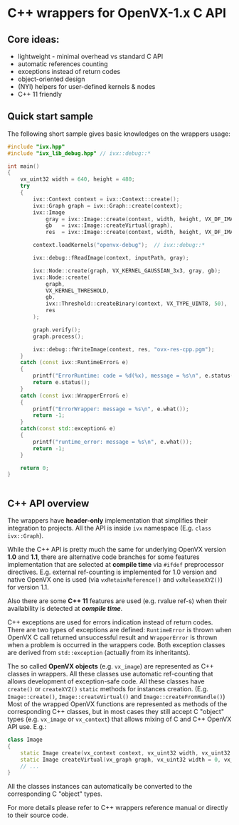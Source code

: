 # C++ wrappers for OpenVX-1.x C API

## Core ideas:

* lightweight - minimal overhead vs standard C API
* automatic references counting
* exceptions instead of return codes
* object-oriented design
* (NYI) helpers for user-defined kernels & nodes
* C++ 11 friendly

## Quick start sample

The following short sample gives basic knowledges on the wrappers usage:

```cpp
#include "ivx.hpp"
#include "ivx_lib_debug.hpp" // ivx::debug::*

int main()
{
	vx_uint32 width = 640, height = 480;
	try
	{
		ivx::Context context = ivx::Context::create();
		ivx::Graph graph = ivx::Graph::create(context);
		ivx::Image
		    gray = ivx::Image::create(context, width, height, VX_DF_IMAGE_U8),
		    gb   = ivx::Image::createVirtual(graph),
		    res  = ivx::Image::create(context, width, height, VX_DF_IMAGE_U8);

		context.loadKernels("openvx-debug");  // ivx::debug::*

		ivx::debug::fReadImage(context, inputPath, gray);

		ivx::Node::create(graph, VX_KERNEL_GAUSSIAN_3x3, gray, gb);
		ivx::Node::create(
		    graph,
		    VX_KERNEL_THRESHOLD,
		    gb,
		    ivx::Threshold::createBinary(context, VX_TYPE_UINT8, 50),
		    res
		);

		graph.verify();
		graph.process();

		ivx::debug::fWriteImage(context, res, "ovx-res-cpp.pgm");
    }
    catch (const ivx::RuntimeError& e)
    {
        printf("ErrorRuntime: code = %d(%x), message = %s\n", e.status(), e.status(), e.what());
        return e.status();
    }
    catch (const ivx::WrapperError& e)
    {
        printf("ErrorWrapper: message = %s\n", e.what());
        return -1;
    }
    catch(const std::exception& e)
    {
        printf("runtime_error: message = %s\n", e.what());
        return -1;
    }

    return 0;
}
	
```
## C++ API overview

The wrappers have **header-only** implementation that simplifies their integration to projects.
All the API is inside `ivx` namespace (E.g. `class ivx::Graph`).

While the C++ API is pretty much the same for underlying OpenVX version **1.0** and **1.1**, there are alternative code branches for some features implementation  that are selected at **compile time** via `#ifdef` preprocessor directives.
E.g. external ref-counting is implemented for 1.0 version and native OpenVX one is used (via  `vxRetainReference()` and `vxReleaseXYZ()`) for version 1.1.

Also there are some **C++ 11** features are used (e.g. rvalue ref-s) when their availability is detected at ***compile time***.

C++ exceptions are used for errors indication instead of return codes. There are two types of exceptions are defined:  `RuntimeError` is thrown when OpenVX C call returned unsuccessful result and `WrapperError` is thrown when a problem is occurred in the wrappers code. Both exception classes are derived from `std::exception` (actually from its inheritants).

The so called **OpenVX objects** (e.g. `vx_image`) are represented as C++ classes in wrappers.
All these classes use automatic ref-counting that allows development of exception-safe code.
All these classes have `create()` or `createXYZ()` `static` methods for instances creation. (E.g. `Image::create()`, `Image::createVirtual()` and  `Image::createFromHandle()`)
Most of the wrapped OpenVX functions are represented as methods of the corresponding C++ classes, but in most cases they still accept C "object" types (e.g. `vx_image` or `vx_context`) that allows mixing of C and C++ OpenVX API use. 
E.g.:
```cpp
class Image
{
    static Image create(vx_context context, vx_uint32 width, vx_uint32 height, vx_df_image format);
    static Image createVirtual(vx_graph graph, vx_uint32 width = 0, vx_uint32 height = 0, vx_df_image format = VX_DF_IMAGE_VIRT);
    // ...
}
```
All the classes instances can automatically be converted to the corresponding C "object" types.

For more details please refer to C++ wrappers reference manual or directly to their source code.
